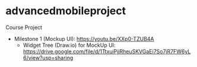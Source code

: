 # advancedmobileproject
Course Project
- Milestone 1 (Mockup UI): https://youtu.be/XXp0-TZUB4A
    + Widget Tree (Draw.io) for MockUp UI: https://drive.google.com/file/d/1TtxuiPjjRheuSKVGaEi7So7jR7FW6yL6/view?usp=sharing

